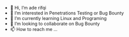 - 👋 Hi, I’m ade rifqi
- 👀 I’m interested in Penetrations Testing or Bug Bounty
- 🌱 I’m currently learning Linux and Programing
- 💞️ I’m looking to collaborate on Bug Bounty
- 📫 How to reach me ...

<!---
aderifqi/aderifqi is a ✨ special ✨ repository because its `README.md` (this file) appears on your GitHub profile.
You can click the Preview link to take a look at your changes.
--->
